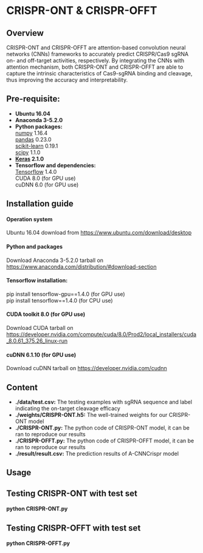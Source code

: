 # CRISPR-ONT & CRISPR-OFFT

## Overview
CRISPR-ONT and CRISPR-OFFT are attention-based convolution neural networks (CNNs) frameworks to accurately predict CRISPR/Cas9 sgRNA on- and off-target activities, respectively. By integrating the CNNs with attention mechanism, both CRISPR-ONT and CRISPR-OFFT are able to capture the intrinsic characteristics of Cas9-sgRNA binding and cleavage, thus improving the accuracy and interpretability.

## Pre-requisite:  
* **Ubuntu 16.04**
* **Anaconda 3-5.2.0**
* **Python packages:**   
  [numpy](https://numpy.org/) 1.16.4  
  [pandas](https://pandas.pydata.org/) 0.23.0  
  [scikit-learn](https://scikit-learn.org/stable/) 0.19.1  
  [scipy](https://www.scipy.org/) 1.1.0  
 * **[Keras](https://keras.io/) 2.1.0**    
 * **Tensorflow and dependencies:**   
  [Tensorflow](https://tensorflow.google.cn/) 1.4.0    
  CUDA 8.0 (for GPU use)    
  cuDNN 6.0 (for GPU use)    
  
## Installation guide
#### **Operation system**  
Ubuntu 16.04 download from https://www.ubuntu.com/download/desktop  
#### **Python and packages**  
Download Anaconda 3-5.2.0 tarball on https://www.anaconda.com/distribution/#download-section  
#### **Tensorflow installation:**  
pip install tensorflow-gpu==1.4.0 (for GPU use)  
pip install tensorflow==1.4.0 (for CPU use)  
#### **CUDA toolkit 8.0 (for GPU use)**     
Download CUDA tarball on https://developer.nvidia.com/compute/cuda/8.0/Prod2/local_installers/cuda_8.0.61_375.26_linux-run  
#### **cuDNN 6.1.10 (for GPU use)**      
Download cuDNN tarball on https://developer.nvidia.com/cudnn  
 
## Content
* **./data/test.csv:** The testing examples with sgRNA sequence and label indicating the on-target cleavage efficacy  
* **./weights/CRISPR-ONT.h5:** The well-trained weights for our CRISPR-ONT model
* **./CRISPR-ONT.py:** The python code of CRISPR-ONT model, it can be ran to reproduce our results
* **./CRISPR-OFFT.py:** The python code of CRISPR-OFFT model, it can be ran to reproduce our results
* **./result/result.csv:** The prediction results of A-CNNCrispr model

## Usage
## Testing CRISPR-ONT with test set
#### **python CRISPR-ONT.py** 

## Testing CRISPR-OFFT with test set
#### **python CRISPR-OFFT.py** 
